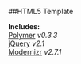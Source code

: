 ##HTML5 Template

**Includes:**  
[Polymer](http://www.polymer-project.org/) *v0.3.3*  
[jQuery](http://jquery.com/) *v2.1*  
[Modernizr](http://modernizr.com/) *v2.7.1*  